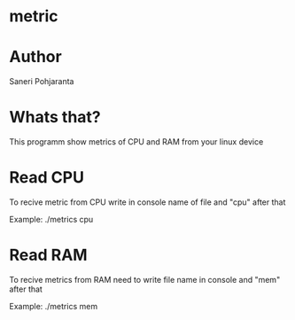 # metric
# Author
Saneri Pohjaranta

# Whats that?
This programm show metrics of CPU and RAM from your linux device

# Read CPU
To recive metric from CPU write in console name of file and "cpu" after that

Example: ./metrics cpu

# Read RAM
To recive metrics from RAM need to write file name in console and "mem" after that

Example: ./metrics mem
